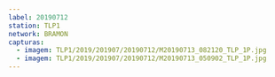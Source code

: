 ```yaml
---
label: 20190712
station: TLP1
network: BRAMON
capturas:
  - imagem: TLP1/2019/201907/20190712/M20190713_082120_TLP_1P.jpg
  - imagem: TLP1/2019/201907/20190712/M20190713_050902_TLP_1P.jpg
---
```

